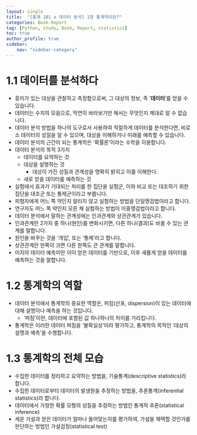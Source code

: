 ```yaml
---
layout: single
title:  "[통계 101 x 데이터 분석] 1장 통계학이란?"
categories: Book-Report
tag: [Python, study, Book, Report, statistics]
toc: true
author_profile: true
sidebar:
    nav: "sidebar-category"
---
```


# 1.1 데이터를 분석하다

- 흥미가 있는 대상을 관찰하고 측정함으로써, 그 대상의 정보, 즉 ‘**데이터**’를 얻을 수 있습니다.
- 데이터는 수치의 모음으로, 막연히 바라보기만 해서는 무엇인지 제대로 알 수 없습니다.
- 데이터 분석 방법을 하나의 도구로서 사용하여 적절하게 데이터를 분석한다면, 비로소 데이터의 성질을 알 수 있으며, 대상을 이해하거나 미래를 예측할 수 있습니다.
- 데이터 분석의 근간이 되는 통계학은 ‘확률론’이라는 수학을 이용합니다.
- 데이터 분석의 목적 3가지
    - 데이터를 요약하는 것
    - 대상을 설명하는 것
        - 대상이 가진 성질과 관계성을 명확히 밝히고 이를 이해한다.
    - 새로 얻을 데이터를 예측하는 것
- 실험에서 효과가 기대되는 처리를 한 집단을 실험군, 이와 비교 또는 대조하기 위한 집단을 대조군 또는 통제군이라고 부릅니다.
- 피험자에게 어느 쪽 약인지 알리지 않고 실험하는 방법을 단일맹검법이라고 합니다.
- 연구자도 어느 쪽 약인지 모른 채 실험하는 방법이 이중맹검법이라고 합니다.
- 데이터 분석에서 말하는 관계성에는 인과관계와 상관관계가 있습니다.
- 인과관계란 2가지 중 하나(원인)를 변화시키면, 다른 하나(결과)도 바꿀 수 있는 관계를 말합니다.
- 원인을 바꾸는 것을 ‘개입’, 또는 ‘통제’라고 합니다.
- 상관관계란 한쪽이 크면 다른 한쪽도 큰 관계를 말합니다.
- 미지의 데이터 예측이란 이미 얻은 데이터를 기반으로, 이후 새롭게 얻을 데이터를 예측하는 것을 말합니다.

# 1.2 통계학의 역할

- 데이터 분석에서 통계학의 중요한 역할은, 퍼짐(산포, dispersion)이 있는 데이터에 대해 설명이나 예측을 하는 것입니다.
    - ‘퍼짐’이란, 데이터에 포함된 값 하나하나의 차이를 가리킵니다.
- 통계학은 이러한 데이터 퍼짐을 ‘불확실성’이라 평가하고, 통계학의 목적인 ‘대상의 설명과 예측’을 수행합니다.

# 1.3 통계학의 전체 모습

- 수집한 데이터를 정리하고 요약하는 방법을, 기술통계(descriptive statistics)라 합니다.
- 수집한 데이터로부터 데이터의 발생원을 추정하는 방법을, 추론통계(inferential statistics)라 합니다.
- 데이터에서 가정한 확률 모형의 성질을 추정하는 방법인 통계적 추론(statistical inference)
- 세운 가설과 얻은 데이터가 얼마나 들어맞는지를 평가하여, 가설을 채택할 것인가를 판단하는 방법인 가설검정(statistical test)